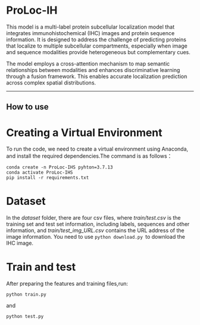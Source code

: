 # ProLoc-IH
This model is a multi-label protein subcellular localization model that integrates immunohistochemical (IHC) images and protein sequence information. It is designed to address the challenge of predicting proteins that localize to multiple subcellular compartments, especially when image and sequence modalities provide heterogeneous but complementary cues.

The model employs a cross-attention mechanism to map semantic relationships between modalities and enhances discriminative learning through a fusion framework. This enables accurate localization prediction across complex spatial distributions.

---
## How to use
# Creating a Virtual Environment
To run the code, we need to create a virtual environment using Anaconda, and install the required dependencies.The command is as follows：
```
conda create -n ProLoc-IHS pyhton=3.7.13
conda activate ProLoc-IHS
pip install -r requirements.txt
```


# Dataset
In the _dataset_ folder, there are four csv files, where _train/test.csv_ is the training set and test set information, including labels, sequences and other information, and _train/test_img_URL.csv_ contains the URL address of the image information. You need to use `python download.py `to download the IHC image.

# Train and test
After preparing the features and training files,run:
```
python train.py
```
and
```
python test.py
```
